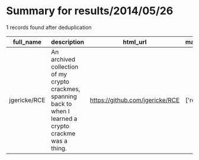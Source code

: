 
# Summary for results/2014/05/26
    
1 records found after deduplication

| full_name | description | html_url | matched_list | matched_count | pushed_at | size | stargazers_count | language | forks_count |
|--------------|-------------------------------------------------------------------------------------------------------------|---------------------------------|----------------|-----------------|---------------------------|--------|--------------------|------------|---------------|
| jgericke/RCE | An archived collection of my crypto crackmes, spanning back to when I learned a crypto crackme was a thing. | https://github.com/jgericke/RCE | ['rce'] | 1 | 2014-05-26 14:46:33+00:00 | 492 | 3 | C | 0 |
